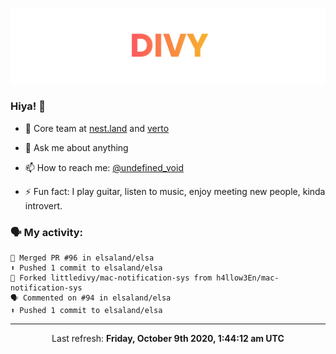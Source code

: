 
![](https://github.com/divy-work/divy-work/raw/master/assets/divy.png)

### Hiya! 👋

- 🔭 Core team at [nest.land](https://github.com/nestdotland/nest.land) and [verto](https://github.com/useverto/verto)

- 💬 Ask me about anything

- 📫 How to reach me: [@undefined_void](https://instagram.com/divy.exe)

- ⚡ Fun fact: I play guitar, listen to music, enjoy meeting new people, kinda introvert.

### 🗣 My activity:

```
🎉 Merged PR #96 in elsaland/elsa
⬆️ Pushed 1 commit to elsaland/elsa
🍴 Forked littledivy/mac-notification-sys from h4llow3En/mac-notification-sys
🗣 Commented on #94 in elsaland/elsa
⬆️ Pushed 1 commit to elsaland/elsa
```

------------
<p align="center">Last refresh: <b>Friday, October 9th 2020, 1:44:12 am UTC</b></p>
